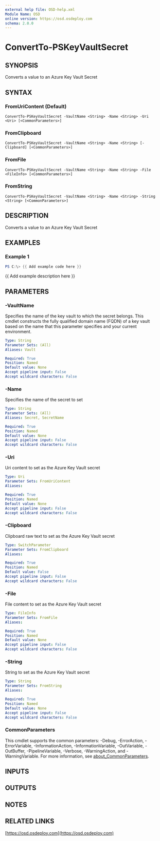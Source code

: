```yaml
---
external help file: OSD-help.xml
Module Name: OSD
online version: https://osd.osdeploy.com
schema: 2.0.0
---
```


# ConvertTo-PSKeyVaultSecret

## SYNOPSIS
Converts a value to an Azure Key Vault Secret

## SYNTAX

### FromUriContent (Default)
```
ConvertTo-PSKeyVaultSecret -VaultName <String> -Name <String> -Uri <Uri> [<CommonParameters>]
```

### FromClipboard
```
ConvertTo-PSKeyVaultSecret -VaultName <String> -Name <String> [-Clipboard] [<CommonParameters>]
```

### FromFile
```
ConvertTo-PSKeyVaultSecret -VaultName <String> -Name <String> -File <FileInfo> [<CommonParameters>]
```

### FromString
```
ConvertTo-PSKeyVaultSecret -VaultName <String> -Name <String> -String <String> [<CommonParameters>]
```

## DESCRIPTION
Converts a value to an Azure Key Vault Secret

## EXAMPLES

### Example 1
```powershell
PS C:\> {{ Add example code here }}
```

{{ Add example description here }}

## PARAMETERS

### -VaultName
Specifies the name of the key vault to which the secret belongs.
This cmdlet constructs the fully qualified domain name (FQDN) of a key vault based on the name that this parameter specifies and your current environment.

```yaml
Type: String
Parameter Sets: (All)
Aliases: Vault

Required: True
Position: Named
Default value: None
Accept pipeline input: False
Accept wildcard characters: False
```

### -Name
Specifies the name of the secret to set

```yaml
Type: String
Parameter Sets: (All)
Aliases: Secret, SecretName

Required: True
Position: Named
Default value: None
Accept pipeline input: False
Accept wildcard characters: False
```

### -Uri
Uri content to set as the Azure Key Vault secret

```yaml
Type: Uri
Parameter Sets: FromUriContent
Aliases:

Required: True
Position: Named
Default value: None
Accept pipeline input: False
Accept wildcard characters: False
```

### -Clipboard
Clipboard raw text to set as the Azure Key Vault secret

```yaml
Type: SwitchParameter
Parameter Sets: FromClipboard
Aliases:

Required: True
Position: Named
Default value: False
Accept pipeline input: False
Accept wildcard characters: False
```

### -File
File content to set as the Azure Key Vault secret

```yaml
Type: FileInfo
Parameter Sets: FromFile
Aliases:

Required: True
Position: Named
Default value: None
Accept pipeline input: False
Accept wildcard characters: False
```

### -String
String to set as the Azure Key Vault secret

```yaml
Type: String
Parameter Sets: FromString
Aliases:

Required: True
Position: Named
Default value: None
Accept pipeline input: False
Accept wildcard characters: False
```

### CommonParameters
This cmdlet supports the common parameters: -Debug, -ErrorAction, -ErrorVariable, -InformationAction, -InformationVariable, -OutVariable, -OutBuffer, -PipelineVariable, -Verbose, -WarningAction, and -WarningVariable. For more information, see [about_CommonParameters](http://go.microsoft.com/fwlink/?LinkID=113216).

## INPUTS

## OUTPUTS

## NOTES

## RELATED LINKS

[https://osd.osdeploy.com](https://osd.osdeploy.com)

